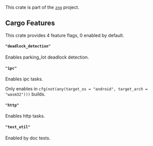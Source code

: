 <!--do doc --readme header-->
This crate is part of the [`zng`](https://github.com/zng-ui/zng?tab=readme-ov-file#crates) project.


<!--do doc --readme features-->
## Cargo Features

This crate provides 4 feature flags, 0 enabled by default.

#### `"deadlock_detection"`
Enables parking_lot deadlock detection.

#### `"ipc"`
Enables ipc tasks.

Only enables in `cfg(not(any(target_os = "android", target_arch = "wasm32")))` builds.

#### `"http"`
Enables http tasks.

#### `"test_util"`
Enabled by doc tests.

<!--do doc --readme #SECTION-END-->


